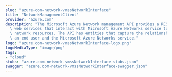 ```yaml
---
slug: "azure-com-network-vmssNetworkInterface"
title: "NetworkManagementClient"
provider: "azure.com"
description: "The Microsoft Azure Network management API provides a RESTful set of\
  \ web services that interact with Microsoft Azure Networks service to manage your\
  \ network resources. The API has entities that capture the relationship between\
  \ an end user and the Microsoft Azure Networks service."
logo: "azure.com-network-vmssNetworkInterface-logo.png"
logoMediaType: "image/png"
tags:
- "cloud"
stubs: "azure.com-network-vmssNetworkInterface-stubs.json"
swagger: "azure.com-network-vmssNetworkInterface-swagger.json"
---
```

